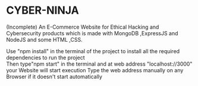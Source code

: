 # CYBER-NINJA
(Incomplete)
An E-Commerce Website for Ethical Hacking and Cybersecurity products which is made with MongoDB ,ExpressJS and NodeJS  and some HTML ,CSS.

Use "npm install" in the terminal of the project to install all the required dependencies to run the project  
Then type"npm start" in the terminal and at web address "localhost://3000" your Website will start execution
Type the web address manually on any Browser if it doesn't start automatically
